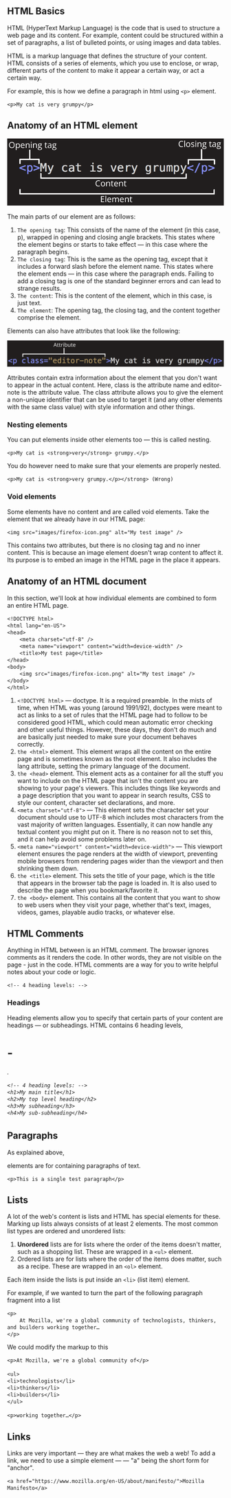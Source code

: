 ## HTML Basics
HTML (HyperText Markup Language) is the code that is used to structure a web page and its content. For example, content could be structured within a set of paragraphs, a list of bulleted points, or using images and data tables.

HTML is a markup language that defines the structure of your content. HTML consists of a series of elements, which you use to enclose, or wrap, different parts of the content to make it appear a certain way, or act a certain way. 

For example, this is how we define a paragraph in html using `<p>` element. 
    
    <p>My cat is very grumpy</p>

## Anatomy of an HTML element
![](./images/html-element-anatomy.png)

The main parts of our element are as follows:

1. `The opening tag`: This consists of the name of the element (in this case, p), wrapped in opening and closing angle brackets. This states where the element begins or starts to take effect — in this case where the paragraph begins.
2. `The closing tag`: This is the same as the opening tag, except that it includes a forward slash before the element name. This states where the element ends — in this case where the paragraph ends. Failing to add a closing tag is one of the standard beginner errors and can lead to strange results.
3. `The content`: This is the content of the element, which in this case, is just text.
4. `The element`: The opening tag, the closing tag, and the content together comprise the element.

Elements can also have attributes that look like the following:

![](./images/html-element-attr.png)

Attributes contain extra information about the element that you don't want to appear in the actual content. Here, class is the attribute name and editor-note is the attribute value. The class attribute allows you to give the element a non-unique identifier that can be used to target it (and any other elements with the same class value) with style information and other things.

### Nesting elements
You can put elements inside other elements too — this is called nesting. 

    <p>My cat is <strong>very</strong> grumpy.</p>

You do however need to make sure that your elements are properly nested.

    <p>My cat is <strong>very grumpy.</p></strong> (Wrong)

### Void elements
Some elements have no content and are called void elements. Take the <img> element that we already have in our HTML page:

    <img src="images/firefox-icon.png" alt="My test image" />

This contains two attributes, but there is no closing </img> tag and no inner content. This is because an image element doesn't wrap content to affect it. Its purpose is to embed an image in the HTML page in the place it appears.

## Anatomy of an HTML document

In this section, we'll look at how individual elements are combined to form an entire HTML page.

    <!DOCTYPE html>
    <html lang="en-US">
    <head>
        <meta charset="utf-8" />
        <meta name="viewport" content="width=device-width" />
        <title>My test page</title>
    </head>
    <body>
        <img src="images/firefox-icon.png" alt="My test image" />
    </body>
    </html>

1. `<!DOCTYPE html>` — doctype. It is a required preamble. In the mists of time, when HTML was young (around 1991/92), doctypes were meant to act as links to a set of rules that the HTML page had to follow to be considered good HTML, which could mean automatic error checking and other useful things. However, these days, they don't do much and are basically just needed to make sure your document behaves correctly. 
2. `the <html>` element. This element wraps all the content on the entire page and is sometimes known as the root element. It also includes the lang attribute, setting the primary language of the document.
3. `the <head>` element. This element acts as a container for all the stuff you want to include on the HTML page that isn't the content you are showing to your page's viewers. This includes things like keywords and a page description that you want to appear in search results, CSS to style our content, character set declarations, and more.
4. `<meta charset="utf-8">` — This element sets the character set your document should use to UTF-8 which includes most characters from the vast majority of written languages. Essentially, it can now handle any textual content you might put on it. There is no reason not to set this, and it can help avoid some problems later on.
5. `<meta name="viewport" content="width=device-width">` — This viewport element ensures the page renders at the width of viewport, preventing mobile browsers from rendering pages wider than the viewport and then shrinking them down.
6. `the <title>` element. This sets the title of your page, which is the title that appears in the browser tab the page is loaded in. It is also used to describe the page when you bookmark/favorite it.
7. `the <body>` element. This contains all the content that you want to show to web users when they visit your page, whether that's text, images, videos, games, playable audio tracks, or whatever else.

## HTML Comments
Anything in HTML between <!-- and --> is an HTML comment. The browser ignores comments as it renders the code. In other words, they are not visible on the page - just in the code. HTML comments are a way for you to write helpful notes about your code or logic.

    <!-- 4 heading levels: -->

### Headings
Heading elements allow you to specify that certain parts of your content are headings — or subheadings. HTML contains 6 heading levels, <h1> - <h6>.

    <!-- 4 heading levels: -->
    <h1>My main title</h1>
    <h2>My top level heading</h2>
    <h3>My subheading</h3>
    <h4>My sub-subheading</h4>

## Paragraphs
As explained above, <p> elements are for containing paragraphs of text.

    <p>This is a single test paragraph</p>

## Lists
A lot of the web's content is lists and HTML has special elements for these. Marking up lists always consists of at least 2 elements. The most common list types are ordered and unordered lists:

1. <b>Unordered</b> lists are for lists where the order of the items doesn't matter, such as a shopping list. These are wrapped in a `<ul>` element.
2. Ordered lists are for lists where the order of the items does matter, such as a recipe. These are wrapped in an `<ol>` element.

Each item inside the lists is put inside an `<li>` (list item) element.

For example, if we wanted to turn the part of the following paragraph fragment into a list

    <p>
        At Mozilla, we're a global community of technologists, thinkers, and builders working together…
    </p>

We could modify the markup to this

    <p>At Mozilla, we're a global community of</p>

    <ul>
    <li>technologists</li>
    <li>thinkers</li>
    <li>builders</li>
    </ul>

    <p>working together…</p>

## Links

Links are very important — they are what makes the web a web! To add a link, we need to use a simple element — <a> — "a" being the short form for "anchor". 

    <a href="https://www.mozilla.org/en-US/about/manifesto/">Mozilla Manifesto</a>